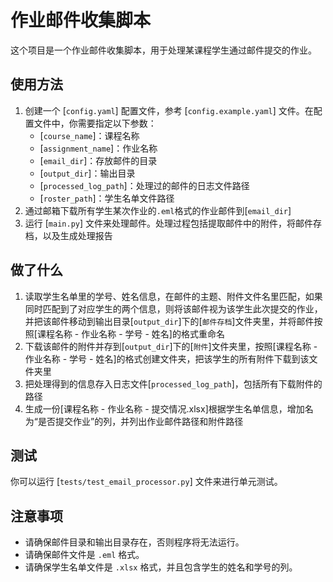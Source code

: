 # 作业邮件收集脚本

这个项目是一个作业邮件收集脚本，用于处理某课程学生通过邮件提交的作业。

## 使用方法

1. 创建一个 [`config.yaml`] 配置文件，参考 [`config.example.yaml`] 文件。在配置文件中，你需要指定以下参数：
   - [`course_name`]：课程名称
   - [`assignment_name`]：作业名称
   - [`email_dir`]：存放邮件的目录
   - [`output_dir`]：输出目录
   - [`processed_log_path`]：处理过的邮件的日志文件路径
   - [`roster_path`]：学生名单文件路径
2. 通过邮箱下载所有学生某次作业的`.eml`格式的作业邮件到[`email_dir`]
3. 运行 [`main.py`] 文件来处理邮件。处理过程包括提取邮件中的附件，将邮件存档，以及生成处理报告

## 做了什么
1. 读取学生名单里的学号、姓名信息，在邮件的主题、附件文件名里匹配，如果同时匹配到了对应学生的两个信息，则将该邮件视为该学生此次提交的作业，并把该邮件移动到输出目录[`output_dir`]下的[`邮件存档`]文件夹里，并将邮件按照[课程名称 - 作业名称 - 学号 - 姓名]的格式重命名
2. 下载该邮件的附件并存到[`output_dir`]下的[`附件`]文件夹里，按照[课程名称 - 作业名称 - 学号 - 姓名]的格式创建文件夹，把该学生的所有附件下载到该文件夹里
3. 把处理得到的信息存入日志文件[`processed_log_path`]，包括所有下载附件的路径
4. 生成一份[课程名称 - 作业名称 - 提交情况.xlsx]根据学生名单信息，增加名为“是否提交作业”的列，并列出作业邮件路径和附件路径

## 测试

你可以运行 [``tests/test_email_processor.py``] 文件来进行单元测试。

## 注意事项

- 请确保邮件目录和输出目录存在，否则程序将无法运行。
- 请确保邮件文件是 `.eml` 格式。
- 请确保学生名单文件是 `.xlsx` 格式，并且包含学生的姓名和学号的列。
